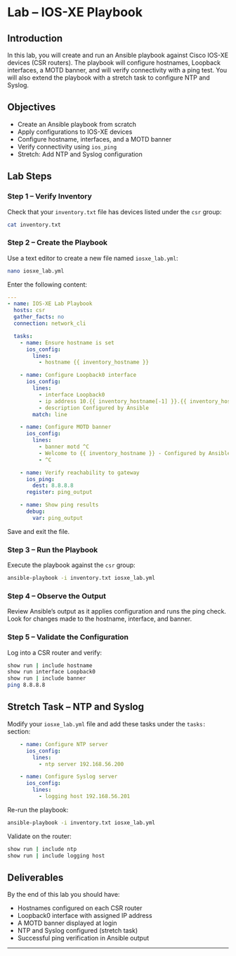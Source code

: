 
# Lab – IOS-XE Playbook

## Introduction

In this lab, you will create and run an Ansible playbook against Cisco IOS-XE devices (CSR routers). The playbook will configure hostnames, Loopback interfaces, a MOTD banner, and will verify connectivity with a ping test. You will also extend the playbook with a stretch task to configure NTP and Syslog.

## Objectives

* Create an Ansible playbook from scratch
* Apply configurations to IOS-XE devices
* Configure hostname, interfaces, and a MOTD banner
* Verify connectivity using `ios_ping`
* Stretch: Add NTP and Syslog configuration

## Lab Steps

### Step 1 – Verify Inventory

Check that your `inventory.txt` file has devices listed under the `csr` group:

```bash
cat inventory.txt
```

### Step 2 – Create the Playbook

Use a text editor to create a new file named `iosxe_lab.yml`:

```bash
nano iosxe_lab.yml
```

Enter the following content:

```yaml
---
- name: IOS-XE Lab Playbook
  hosts: csr
  gather_facts: no
  connection: network_cli

  tasks:
    - name: Ensure hostname is set
      ios_config:
        lines:
          - hostname {{ inventory_hostname }}

    - name: Configure Loopback0 interface
      ios_config:
        lines:
          - interface Loopback0
          - ip address 10.{{ inventory_hostname[-1] }}.{{ inventory_hostname[-1] }}.1 255.255.255.0
          - description Configured by Ansible
        match: line

    - name: Configure MOTD banner
      ios_config:
        lines:
          - banner motd ^C
          - Welcome to {{ inventory_hostname }} - Configured by Ansible
          - ^C

    - name: Verify reachability to gateway
      ios_ping:
        dest: 8.8.8.8
      register: ping_output

    - name: Show ping results
      debug:
        var: ping_output
```

Save and exit the file.

### Step 3 – Run the Playbook

Execute the playbook against the `csr` group:

```bash
ansible-playbook -i inventory.txt iosxe_lab.yml
```

### Step 4 – Observe the Output

Review Ansible’s output as it applies configuration and runs the ping check.
Look for changes made to the hostname, interface, and banner.

### Step 5 – Validate the Configuration

Log into a CSR router and verify:

```bash
show run | include hostname
show run interface Loopback0
show run | include banner
ping 8.8.8.8
```

## Stretch Task – NTP and Syslog

Modify your `iosxe_lab.yml` file and add these tasks under the `tasks:` section:

```yaml
    - name: Configure NTP server
      ios_config:
        lines:
          - ntp server 192.168.56.200

    - name: Configure Syslog server
      ios_config:
        lines:
          - logging host 192.168.56.201
```

Re-run the playbook:

```bash
ansible-playbook -i inventory.txt iosxe_lab.yml
```

Validate on the router:

```bash
show run | include ntp
show run | include logging host
```

## Deliverables

By the end of this lab you should have:

* Hostnames configured on each CSR router
* Loopback0 interface with assigned IP address
* A MOTD banner displayed at login
* NTP and Syslog configured (stretch task)
* Successful ping verification in Ansible output

---

